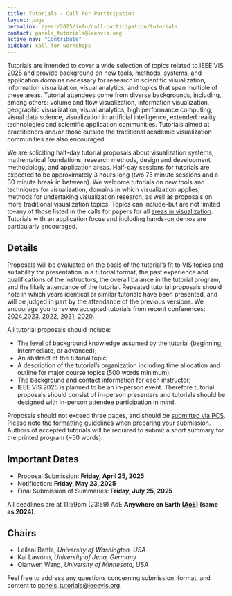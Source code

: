```yaml
---
title: Tutorials - Call For Participation
layout: page
permalink: /year/2025/info/call-participation/tutorials
contact: panels_tutorials@ieeevis.org
active_nav: "Contribute"
sidebar: call-for-workshops
---
```


Tutorials are intended to cover a wide selection of topics related to IEEE VIS 2025 and provide background on new tools, methods, systems, and application domains necessary for research in scientific visualization, information visualization, visual analytics, and topics that span multiple of these areas. Tutorial attendees come from diverse backgrounds, including, among others: volume and flow visualization, information visualization, geographic visualization, visual analytics, high performance computing, visual data science, visualization in artificial intelligence, extended reality technologies and scientific application communities. Tutorials aimed at practitioners and/or those outside the traditional academic visualization communities are also encouraged.

We are soliciting half-day tutorial proposals about visualization systems, mathematical foundations, research methods, design and development methodology, and application areas. Half-day sessions for tutorials are expected to be approximately 3 hours long (two 75 minute sessions and a 30 minute break in between).  We welcome tutorials on new tools and techniques for visualization, domains in which visualization applies, methods for undertaking visualization research, as well as proposals on more traditional visualization topics. Topics can include–but are not limited to–any of those listed in the calls for papers for all [areas in visualization](/year/2025/info/call-participation/call-for-participation). Tutorials with an application focus and including hands-on demos are particularly encouraged.

## Details

Proposals will be evaluated on the basis of the tutorial’s fit to VIS topics and suitability for presentation in a tutorial format, the past experience and qualifications of the instructors, the overall balance in the tutorial program, and the likely attendance of the tutorial. Repeated tutorial proposals should note in which years identical or similar tutorials have been presented, and will be judged in part by the attendance of the previous versions. We encourage you to review accepted tutorials from recent conferences: [2024](https://ieeevis.org/year/2024/info/tutorials),[2023](https://ieeevis.org/year/2023/info/tutorials),
[2022](https://ieeevis.org/year/2022/info/tutorials), [2021](https://ieeevis.org/year/2021/info/tutorials),  [2020](https://ieeevis.org/year/2020/info/tutorials).

All tutorial proposals should include:

* The level of background knowledge assumed by the tutorial (beginning, intermediate, or advanced);
* An abstract of the tutorial topic;
* A description of the tutorial’s organization including time allocation and outline for major course topics (500 words minimum);
* The background and contact information for each instructor;
* IEEE VIS 2025 is planned to be an in-person event. Therefore tutorial proposals should consist of in-person presenters and tutorials should be designed with in-person attendee participation in mind.

Proposals should not exceed three pages, and should be [submitted via PCS](http://new.precisionconference.com/vgtc/). Please note the [formatting guidelines](https://tc.computer.org/vgtc/publications/conference/) when preparing your submission. Authors of accepted tutorials will be required to submit a short summary for the printed program (~50 words).

## Important Dates
* Proposal Submission: **Friday, April 25, 2025**
* Notification: **Friday, May 23, 2025**
* Final Submission of Summaries: **Friday, July 25, 2025**

All deadlines are at 11:59pm (23:59) AoE **Anywhere on Earth [(AoE)](https://time.is/Anywhere_on_Earth) (same as 2024)**.

## Chairs

* Leilani Battle, *University of Washington, USA*
* Kai Lawonn, *University of Jena, Germany*
* Qianwen Wang, *University of Minnesota, USA*

Feel free to address any questions concerning submission, format, and content to [panels_tutorials@ieeevis.org](mailto:panels_tutorials@ieeevis.org).



